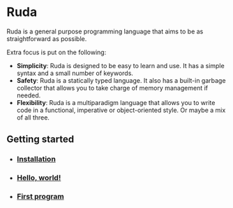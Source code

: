 # Ruda

Ruda is a general purpose programming language that aims to be as straightforward as possible.

Extra focus is put on the following:

- **Simplicity**: Ruda is designed to be easy to learn and use. It has a simple syntax and a small number of keywords.
- **Safety**: Ruda is a statically typed language. It also has a built-in garbage collector that allows you to take charge of memory management if needed.
- **Flexibility**: Ruda is a multiparadigm language that allows you to write code in a functional, imperative or object-oriented style. Or maybe a mix of all three.

## Getting started

 - ### [Installation](installation)
 - ### [Hello, world!](/tutorial/hello)
 - ### [First program](/projects/number-guessing-game)